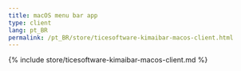 ```yaml
---
title: macOS menu bar app
type: client
lang: pt_BR
permalink: /pt_BR/store/ticesoftware-kimaibar-macos-client.html
---
```


{% include store/ticesoftware-kimaibar-macos-client.md %}
